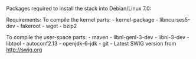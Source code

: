 Packages required to install the stack into Debian/Linux 7.0:

Requirements:
  To compile the kernel parts:
     - kernel-package 
     - libncurses5-dev 
     - fakeroot 
     - wget 
     - bzip2
  
  To compile the user-space parts:
     - maven 
     - libnl-genl-3-dev 
     - libnl-3-dev 
     - libtool 
     - autoconf2.13
     - openjdk-6-jdk
     - git
     - Latest SWIG version from http://swig.org
